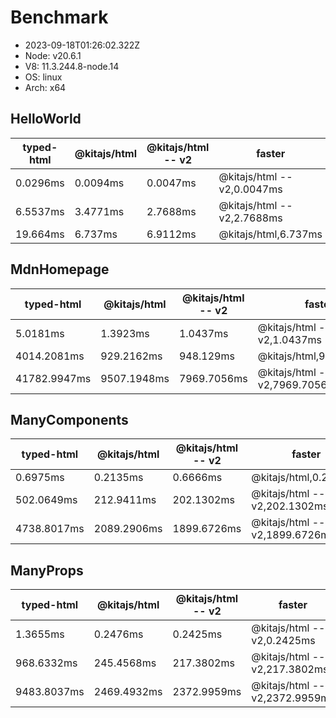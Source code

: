 # Benchmark

- 2023-09-18T01:26:02.322Z
- Node: v20.6.1
- V8: 11.3.244.8-node.14
- OS: linux
- Arch: x64

## HelloWorld

| typed-html | @kitajs/html | @kitajs/html -- v2 | faster                      |
| ---------- | ------------ | ------------------ | --------------------------- |
| 0.0296ms   | 0.0094ms     | 0.0047ms           | @kitajs/html -- v2,0.0047ms |
| 6.5537ms   | 3.4771ms     | 2.7688ms           | @kitajs/html -- v2,2.7688ms |
| 19.664ms   | 6.737ms      | 6.9112ms           | @kitajs/html,6.737ms        |

## MdnHomepage

| typed-html   | @kitajs/html | @kitajs/html -- v2 | faster                         |
| ------------ | ------------ | ------------------ | ------------------------------ |
| 5.0181ms     | 1.3923ms     | 1.0437ms           | @kitajs/html -- v2,1.0437ms    |
| 4014.2081ms  | 929.2162ms   | 948.129ms          | @kitajs/html,929.2162ms        |
| 41782.9947ms | 9507.1948ms  | 7969.7056ms        | @kitajs/html -- v2,7969.7056ms |

## ManyComponents

| typed-html  | @kitajs/html | @kitajs/html -- v2 | faster                         |
| ----------- | ------------ | ------------------ | ------------------------------ |
| 0.6975ms    | 0.2135ms     | 0.6666ms           | @kitajs/html,0.2135ms          |
| 502.0649ms  | 212.9411ms   | 202.1302ms         | @kitajs/html -- v2,202.1302ms  |
| 4738.8017ms | 2089.2906ms  | 1899.6726ms        | @kitajs/html -- v2,1899.6726ms |

## ManyProps

| typed-html  | @kitajs/html | @kitajs/html -- v2 | faster                         |
| ----------- | ------------ | ------------------ | ------------------------------ |
| 1.3655ms    | 0.2476ms     | 0.2425ms           | @kitajs/html -- v2,0.2425ms    |
| 968.6332ms  | 245.4568ms   | 217.3802ms         | @kitajs/html -- v2,217.3802ms  |
| 9483.8037ms | 2469.4932ms  | 2372.9959ms        | @kitajs/html -- v2,2372.9959ms |
